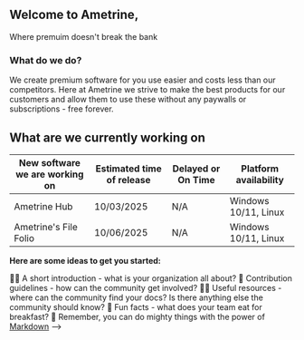 ## Welcome to Ametrine,
Where premuim doesn't break the bank

### What do we do?

We create premium software for you use easier and costs less than our competitors.
Here at Ametrine we strive to make the best products for our customers and allow them to use
these without any paywalls or subscriptions - free forever.

## What are we currently working on

| New software we are working on    | Estimated time of release | Delayed or On Time    | Platform availability |
| -------- | ------- | -------- | ------- |
| Ametrine Hub   | 10/03/2025 | N/A  | Windows 10/11, Linux |
| Ametrine's File Folio   | 10/06/2025 | N/A | Windows 10/11, Linux |

**Here are some ideas to get you started:**

🙋‍♀️ A short introduction - what is your organization all about?
🌈 Contribution guidelines - how can the community get involved?
👩‍💻 Useful resources - where can the community find your docs? Is there anything else the community should know?
🍿 Fun facts - what does your team eat for breakfast?
🧙 Remember, you can do mighty things with the power of [Markdown](https://docs.github.com/github/writing-on-github/getting-started-with-writing-and-formatting-on-github/basic-writing-and-formatting-syntax)
-->
